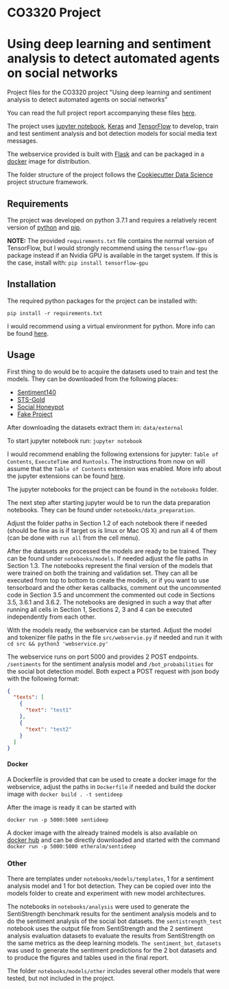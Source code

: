 # CO3320 Project

# Using deep learning and sentiment analysis to detect automated agents on social networks

Project files for the CO3320 project "Using deep learning and
sentiment analysis to detect automated agents on social networks"

You can read the full project report accompanying these files [here](reports/YasenPavlov_130182535_CO3320_ProjectReport_2018‐19.pdf).

The project uses [jupyter notebook](https://jupyter.org),
[Keras](https://keras.io) and [TensorFlow](https://www.tensorflow.org) to
develop, train and test sentiment analysis and bot detection models for social
media text messages.

The webservice provided is built with [Flask](http://flask.pocoo.org) and can
be packaged in a [docker](https://www.docker.com) image for distribution.

The folder structure of the project follows the
[Cookiecutter Data Science](https://drivendata.github.io/cookiecutter-data-science/)
project structure framework.

## Requirements

The project was developed on python 3.7.1 and requires a relatively recent
version of [python](https://www.python.org/downloads/) and
[pip](https://pypi.org/project/pip/).

**NOTE:**
The provided `requirements.txt` file contains the
normal version of TensorFlow, but I would strongly recommend using the
`tensorflow-gpu` package instead if an Nvidia GPU is available in the
target system. If this is the case, install with:
`pip install tensorflow-gpu`

## Installation

The required python packages for the project can be installed with:

`pip install -r requirements.txt`

I would recommend using a virtual environment for python. More info can be
found [here](https://docs.python.org/3/tutorial/venv.html).

## Usage

First thing to do would be to acquire the datasets used to train and test
the models. They can be downloaded from the following places:

- [Sentiment140](http://help.sentiment140.com/for-students)
- [STS-Gold](https://github.com/pollockj/world_mood/tree/master/sts_gold_v03)
- [Social Honeypot](http://infolab.tamu.edu/data/)
- [Fake Project](https://botometer.iuni.iu.edu/bot-repository/datasets/cresci-2017/cresci-2017.csv.zip)

After downloading the datasets extract them in: `data/external`

To start jupyter notebook run: `jupyter notebook`

I would recommend enabling the following extensions for jupyter:
`Table of Contents`, `ExecuteTime` and `Runtools`. The instructions from now on
will assume that the `Table of Contents` extension was enabled. More info about
the jupyter extensions can be found
[here](https://github.com/ipython-contrib/jupyter_contrib_nbextensions).

The jupyter notebooks for the project can be found in the `notebooks` folder.

The next step after starting jupyter would be to run the data preparation
notebooks. They can be found under `notebooks/data_preparation`.

Adjust the folder paths in Section 1.2 of each notebook there if needed
(should be fine as is if target os is linux or Mac OS X) and run all
4 of them (can be done with `run all` from the cell menu).

After the datasets are processed the models are ready to be trained. They can
be found under `notebooks/models`. If needed adjust the file paths in Section 1.3.
The notebooks represent the final version of the models that were trained on both
the training and validation set. They can all be executed from top to bottom to
create the models, or if you want to use tensorboard and the other keras callbacks,
comment out the uncommented code in Section 3.5 and uncomment the commented out
code in Sections 3.5, 3.6.1 and 3.6.2. The notebooks are designed in such a way
that after running all cells in Section 1, Sections 2, 3 and 4 can be executed
independently from each other.

With the models ready, the webservice can be started. Adjust the model and
tokenizer file paths in the file `src/webservie.py` if needed and run it with
`cd src && python3 'webservice.py'`

The webservice runs on port 5000 and provides 2 POST endpoints. `/sentiments` for
the sentiment analysis model and `/bot_probabilities` for the social bot
detection model. Both expect a POST request with json body with the following
format:

```json
{
  "texts": [
    {
      "text": "test1"
    },
    {
      "text": "test2"
    }
  ]
}
```

#### Docker

A Dockerfile is provided that can be used to create a docker image for the
webservice, adjust the paths in `Dockerfile` if needed and build the docker
image with `docker build . -t sentideep`

After the image is ready it can be started with

`docker run -p 5000:5000 sentideep`

A docker image with the already trained models is also available on  
[docker hub](https://hub.docker.com/r/etheralm/sentideep)
and can be directly downloaded and started with the command
`docker run -p 5000:5000 etheralm/sentideep`

### Other

There are templates under `notebooks/models/templates`, 1 for a sentiment
analysis model and 1 for bot detection. They can be copied over into the models
folder to create and experiment with new model architectures.

The notebooks in `notebooks/analysis` were used to generate the SentiStrength
benchmark results for the sentiment analysis models and to do the sentiment
analysis of the social bot datasets. the `sentistrength_test` notebook uses the
output file from SentiStrength and the 2 sentiment analysis evaluation datasets
to evaluate the results from SentiStrength on the same metrics as the
deep learning models. `The sentiment_bot_datasets` was used to generate the
sentiment predictions for the 2 bot datasets and to produce the figures and
tables used in the final report.

The folder `notebooks/models/other` includes several other models that were
tested, but not included in the project.
